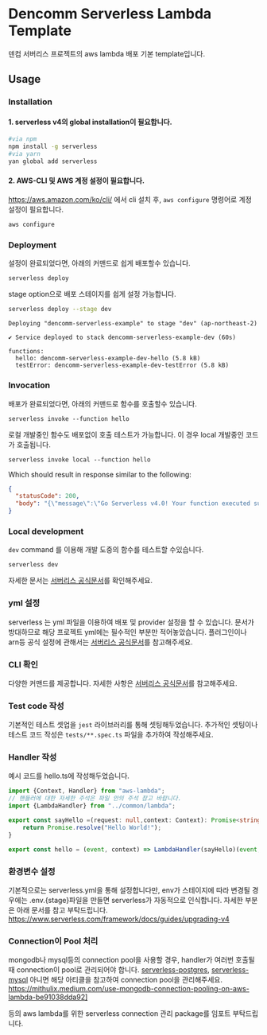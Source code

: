 <!--
title: 'Dencomm serverless Lambda template' 
description: '덴컴 서버리스 템플릿 예제'
layout: Doc
framework: v4
platform: AWS
language: nodeJS, typescript
priority: 1
authorLink: 'https://www.dencomm.ai'
authorName: 'Dencomm, Inc.'
-->

# Dencomm Serverless Lambda Template

덴컴 서버리스 프로젝트의 aws lambda 배포 기본 template입니다.

## Usage

### Installation

#### 1. serverless v4의 global installation이 필요합니다.
```bash
#via npm 
npm install -g serverless
#via yarn
yan global add serverless
```

#### 2. AWS-CLI 및 AWS 계정 설정이 필요합니다.
https://aws.amazon.com/ko/cli/ 에서 cli 설치 후, `aws configure` 명령어로 계정 설정이 필요합니다.
```bash
aws configure 
```
### Deployment

설정이 완료되었다면, 아래의 커맨드로 쉽게 배포할수 있습니다.

```
serverless deploy
```

stage option으로 배포 스테이지를 쉽게 설정 가능합니다.

```bash
serverless deploy --stage dev
```

```
Deploying "dencomm-serverless-example" to stage "dev" (ap-northeast-2)

✔ Service deployed to stack dencomm-serverless-example-dev (60s)

functions:
  hello: dencomm-serverless-example-dev-hello (5.8 kB)
  testError: dencomm-serverless-example-dev-testError (5.8 kB)
```

### Invocation

배포가 완료되었다면, 아래의 커맨드로 함수를 호출할수 있습니다.

```
serverless invoke --function hello
```

로컬 개발중인 함수도 배포없이 호출 테스트가 가능합니다.
이 경우 local 개발중인 코드가 호출됩니다.
```
serverless invoke local --function hello
```

Which should result in response similar to the following:

```json
{
  "statusCode": 200,
  "body": "{\"message\":\"Go Serverless v4.0! Your function executed successfully!\"}"
}
```

### Local development

`dev` command 를 이용해 개발 도중의 함수를 테스트할 수있습니다.

```
serverless dev
```
자세한 문서는 [서버리스 공식문서](https://www.serverless.com/console-docs/docs-application-guide-dev-mode)를 확인해주세요. 

### yml 설정

serverless 는 yml 파일을 이용하여 배포 및 provider 설정을 할 수 있습니다. 문서가 방대하므로 해당 프로젝트 yml에는 필수적인 부분만
적어놓았습니다. 플러그인이나 arn등 공식 설정에 관해서는 [서버리스 공식문서](https://www.serverless.com/framework/docs/providers/aws/guide/serverless.yml)를 참고해주세요.


### CLI 확인

다양한 커맨드를 제공합니다. 자세한 사항은 [서버리스 공식문서](https://www.serverless.com/framework/docs/providers/aws/cli-reference)를 참고해주세요.


### Test code 작성
기본적인 테스트 셋업을 `jest` 라이브러리를 통해 셋팅해두었습니다. 추가적인 셋팅이나 테스트 코드 작성은 `tests/**.spec.ts` 파일을 추가하여 작성해주세요.


### Handler 작성
예시 코드를 hello.ts에 작성해두었습니다.
```typescript
import {Context, Handler} from "aws-lambda";
// 핸들러에 대한 자세한 주석은 파일 안의 주석 참고 바랍니다.
import {LambdaHandler} from "../common/lambda";

export const sayHello =(request: null,context: Context): Promise<string> => {
    return Promise.resolve("Hello World!");
}

export const hello = (event, context) => LambdaHandler(sayHello)(event, context);


```

### 환경변수 설정
기본적으로는 serverless.yml을 통해 설정합니다만, env가 스테이지에 따라 변경될 경우에는 .env.{stage}파일을 만들면 serverless가 자동적으로
인식합니다. 자세한 부분은 아래 문서를 참고 부탁드립니다.
https://www.serverless.com/framework/docs/guides/upgrading-v4

### Connection이 Pool 처리
mongodb나 mysql등의 connection pool을 사용할 경우, handler가 여러번 호출될때 connection이 pool로 관리되어야 합니다.
[serverless-postgres](https://www.npmjs.com/package/serverless-postgres), 
[serverless-mysql](https://github.com/jeremydaly/serverless-mysql)
아니면 해당 아티클을 참고하여 connection pool을 관리해주세요.
https://mithulix.medium.com/use-mongodb-connection-pooling-on-aws-lambda-be91038dda92]

등의 aws lambda를 위한 serverless connection 관리 package를 임포트 부탁드립니다.
